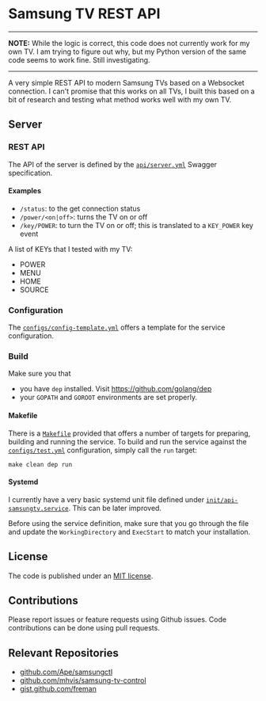 # Samsung TV REST API

---
    
**NOTE:** While the logic is correct, this code does not currently work for my own TV. I am trying to figure out why, but my Python version of the same code seems to work fine. Still investigating. 

---

A very simple REST API to modern Samsung TVs based on a Websocket connection. I can't promise that this works on all TVs, I built this based on a bit of research and testing what method works well with my own TV.  

## Server

### REST API
The API of the server is defined by the [`api/server.yml`](api/server.yml) Swagger specification. 

#### Examples
* `/status`: to the get connection status
* `/power/<on|off>`: turns the TV on or off
* `/key/POWER`: to turn the TV on or off; this is translated to a `KEY_POWER` key event

A list of KEYs that I tested with my TV: 

* POWER
* MENU
* HOME
* SOURCE

### Configuration
The [`configs/config-template.yml`](configs/config-template.yml) offers a template for the service configuration. 

### Build 

Make sure you that
* you have `dep` installed. Visit https://github.com/golang/dep 
* your `GOPATH` and `GOROOT` environments are set properly.

#### Makefile
There is a [`Makefile`](Makefile) provided that offers a number of targets for preparing, building and running the service. To build and run the service against the [`configs/test.yml`](configs/test.yml) configuration, simply call the `run` target:
```
make clean dep run
```

#### Systemd
I currently have a very basic systemd unit file defined under [`init/api-samsungtv.service`](init/api-samsungtv.service). This can be later improved. 

Before using the service definition, make sure that you go through the file and update the `WorkingDirectory` and `ExecStart` to match your installation.  

## License
The code is published under an [MIT license](LICENSE.md). 

## Contributions
Please report issues or feature requests using Github issues. Code contributions can be done using pull requests. 

## Relevant Repositories
* [github.com/Ape/samsungctl](https://github.com/Ape/samsungctl)
* [github.com/mhvis/samsung-tv-control](https://github.com/mhvis/samsung-tv-control)
* [gist.github.com/freman](https://gist.github.com/freman)

